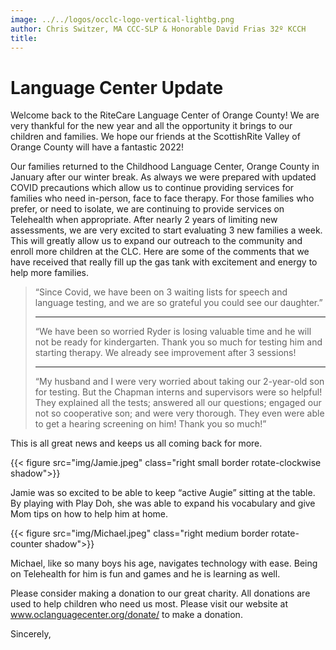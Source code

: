 ```yaml
---
image: ../../logos/occlc-logo-vertical-lightbg.png
author: Chris Switzer, MA CCC-SLP & Honorable David Frias 32º KCCH
title: 
---
```


# Language Center Update

Welcome back to the RiteCare Language Center of Orange County!  We are very thankful for the new year and all the opportunity it brings to our children and families.  We hope our friends at the ScottishRite Valley of Orange County will have a fantastic 2022!

Our families returned to the Childhood Language Center, Orange County in January after our winter break.  As always we were prepared with updated COVID precautions which allow us to continue providing services for families who need in-person, face to face therapy. For those families who prefer, or need to isolate, we are continuing to provide services on Telehealth when appropriate. After nearly 2 years of limiting new assessments, we are very excited to start evaluating 3 new families a week. This will greatly allow us to expand our outreach to the community and enroll more children at the CLC.  Here are some of the comments that we have received that really fill up the gas tank with excitement and energy to help more families.
> “Since Covid, we have been on 3 waiting lists for speech and language testing, and we are so grateful you could see our daughter.”<hr>
> “We have been so worried Ryder is losing valuable time and he will not be ready for kindergarten. Thank you so much for testing him and starting therapy. We already see improvement after 3 sessions!<hr>
> “My husband and I were very worried about taking our 2-year-old son for testing. But the Chapman interns and supervisors were so helpful! They explained all the tests; answered all our questions; engaged our not so cooperative son; and were very thorough. They even were able to get a hearing screening on him! Thank you so much!”   

This is all great news and keeps us all coming back for more.  

{{< figure src="img/Jamie.jpeg" class="right small border rotate-clockwise shadow">}}

Jamie was so excited to be able to keep “active Augie” sitting at the table. By playing with Play Doh, she was able to expand his vocabulary and give Mom tips on how to help him at home. 

{{< figure src="img/Michael.jpeg" class="right medium border rotate-counter shadow">}}

Michael, like so many boys his age, navigates technology with ease. Being on Telehealth for him is fun and games and he is learning as well. 

Please consider making a donation to our great charity.  All donations are used to help children who need us most.  Please visit our website at www.oclanguagecenter.org/donate/ to make a donation.

Sincerely,
